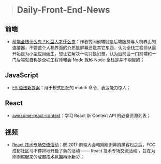> # Daily-Front-End-News

## 前端

- [前端全栈什么鬼？K 型人才什么鬼](http://t.cn/RnBOL2N)：作者赞同前端就是后端服务与人机界面的连接器，不管这个人机界面的介质是屏幕还是其它东西，认为全栈工程师从最开始是为小型应用而生，想让它解决一切只是幻想，认为目前会一门前端和一门后端就自称是全程工程师和会 Node 就称 Node 全栈是并不明智的；

## JavaScript

- [ES 语法新提案](https://github.com/tc39/proposal-pattern-matching)：用于模式匹配的 match 命令，表达能力惊人；

## React

- [awesome-react-context](https://github.com/diegohaz/awesome-react-context)：学习 React 新 Context API 的必备资源列表；

## 视频

- [React 技术专场交流活动](http://www.itdks.com/eventlist/detail/1975)：既 2017 前端大会和刚刚谢幕的黑客松之后，FCC 成都社区马不停蹄地开启了新的活动 —— React 技术专场交流活动 ，旨在为刚刚燃起来的成都技术氛围再添新彩；
